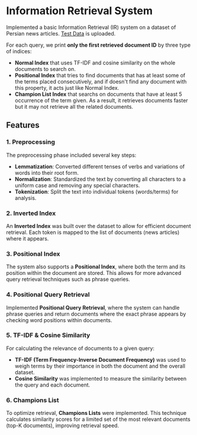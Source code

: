# Information Retrieval System

Implemented a basic Information Retrieval (IR) system on a dataset of  Persian news articles.
[Test Data](https://github.com/SahandNoey/Information-Retrieval-Course-Project/blob/master/IR_data_news_5k%202.json) is uploaded.

For each query, we print **only the first retrieved document ID** by three type of indices:
- **Normal Index** that uses TF-IDF and cosine similarity on the whole documents to search on.
- **Positional Index** that tries to find documents that has at least some of the terms placed consecutively, and if doesn't find any document with this property, it acts just like Normal Index.
- **Champion List Index** that searchs on documents that have at least 5 occurrence of the term given. As a result, it retrieves documents faster but it may not retrieve all the related documents.


## Features

### 1. Preprocessing
The preprocessing phase included several key steps:
- **Lemmatization**: Converted different tenses of verbs and variations of words into their root form.
- **Normalization**: Standardized the text by converting all characters to a uniform case and removing any special characters.
- **Tokenization**: Split the text into individual tokens (words/terms) for analysis.

### 2. Inverted Index
An **Inverted Index** was built over the dataset to allow for efficient document retrieval. Each token is mapped to the list of documents (news articles) where it appears.

### 3. Positional Index
The system also supports a **Positional Index**, where both the term and its position within the document are stored. This allows for more advanced query retrieval techniques such as phrase queries.

### 4. Positional Query Retrieval
Implemented **Positional Query Retrieval**, where the system can handle phrase queries and return documents where the exact phrase appears by checking word positions within documents.

### 5. TF-IDF & Cosine Similarity
For calculating the relevance of documents to a given query:
- **TF-IDF (Term Frequency-Inverse Document Frequency)** was used to weigh terms by their importance in both the document and the overall dataset.
- **Cosine Similarity** was implemented to measure the similarity between the query and each document.

### 6. Champions List
To optimize retrieval, **Champions Lists** were implemented. This technique calculates similarity scores for a limited set of the most relevant documents (top-K documents), improving retrieval speed.
